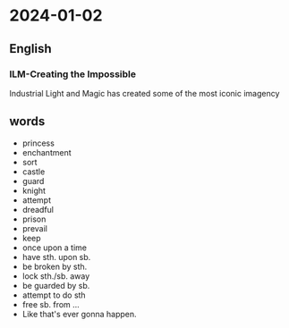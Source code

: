 # 2024-01-02

## English
### ILM-Creating the Impossible
Industrial Light and Magic has created some of the most iconic imagency

## words
* princess
* enchantment
* sort
* castle
* guard
* knight
* attempt
* dreadful
* prison
* prevail
* keep
* once upon a time
* have sth. upon sb.
* be broken by sth.
* lock sth./sb. away
* be guarded by sb.
* attempt to do sth
* free sb. from ...
* Like that's ever gonna happen.
